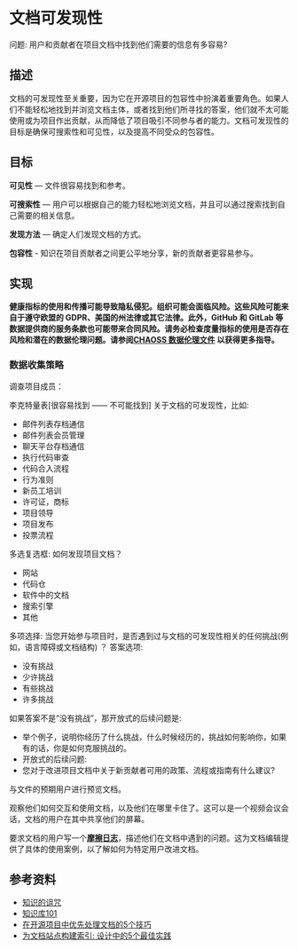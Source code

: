 # 文档可发现性 
问题: 用户和贡献者在项目文档中找到他们需要的信息有多容易?

## 描述
文档的可发现性至关重要，因为它在开源项目的包容性中扮演着重要角色。如果人们不能轻松地找到并浏览文档主体，或者找到他们所寻找的答案，他们就不太可能使用或为项目作出贡献，从而降低了项目吸引不同参与者的能力。文档可发现性的目标是确保可搜索性和可见性，以及提高不同受众的包容性。

## 目标
**可见性** — 文件很容易找到和参考。

**可搜索性** — 用户可以根据自己的能力轻松地浏览文档，并且可以通过搜索找到自己需要的相关信息。

**发现方法** — 确定人们发现文档的方式。

**包容性** - 知识在项目贡献者之间更公平地分享，新的贡献者更容易参与。

## 实现

__健康指标的使用和传播可能导致隐私侵犯。组织可能会面临风险。这些风险可能来自于遵守欧盟的 GDPR、美国的州法律或其它法律。此外，GitHub 和 GitLab 等数据提供商的服务条款也可能带来合同风险。请务必检查度量指标的使用是否存在风险和潜在的数据伦理问题。请参阅[CHAOSS 数据伦理文件](https://github.com/chaoss/metrics/tree/main/resources) 以获得更多指导。__

### 数据收集策略


调查项目成员：

李克特量表[很容易找到 —— 不可能找到] 关于文档的可发现性，比如:
 - 邮件列表存档通信
 - 邮件列表会员管理 
 - 聊天平台存档通信
 - 执行代码审查
 - 代码合入流程
 - 行为准则
 - 新员工培训
 - 许可证，商标
 - 项目领导
 - 项目发布
 - 投票流程

多选复选框: 如何发现项目文档？ 
- 网站 
- 代码仓 
- 软件中的文档 
- 搜索引擎
- 其他

多项选择: 当您开始参与项目时，是否遇到过与文档的可发现性相关的任何挑战(例如，语言障碍或文档结构) ？
答案选项: 
- 没有挑战
- 少许挑战
- 有些挑战
- 许多挑战

如果答案不是“没有挑战”，那开放式的后续问题是: 
- 举个例子，说明你经历了什么挑战，什么时候经历的，挑战如何影响你，如果有的话，你是如何克服挑战的。
- 开放式的后续问题: 
 - 您对于改进项目文档中关于新贡献者可用的政策、流程或指南有什么建议? 

与文件的预期用户进行预览文档。

观察他们如何交互和使用文档，以及他们在哪里卡住了。这可以是一个视频会议会话，文档的用户在其中共享他们的屏幕。 
 
要求文档的用户写一个[**摩擦日志**](https://devrel.net/developer-experience/an-introduction-to-friction-logging)，描述他们在文档中遇到的问题。这为文档编辑提供了具体的使用案例，以了解如何为特定用户改进文档。

## 参考资料

- [知识的诅咒](https://en.wikipedia.org/wiki/Curse_of_knowledge)
- [知识库101](https://www.helpscout.com/playlists/knowledge-base/)
- [在开源项目中优先处理文档的5个技巧](https://opensource.com/article/20/8/documentation-open-source-projects) 
- [为文档站点构建索引: 设计中的5个最佳实践](https://idratherbewriting.com/files/doc-navigation-wtd/design-principles-for-doc-navigation/) 
